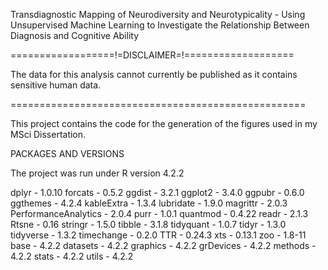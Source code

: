 
Transdiagnostic Mapping of Neurodiversity and Neurotypicality - Using Unsupervised Machine Learning to Investigate the Relationship Between Diagnosis and Cognitive Ability

==================!=DISCLAIMER=!===================

The data for this analysis cannot currently be published as it contains sensitive human data.

===================================================


This project contains the code for the generation of the figures used in my MSci Dissertation. 



PACKAGES AND VERSIONS

The project was run under R version 4.2.2

dplyr - 1.0.10
forcats - 0.5.2
ggdist - 3.2.1
ggplot2 - 3.4.0
ggpubr - 0.6.0
ggthemes - 4.2.4
kableExtra - 1.3.4
lubridate - 1.9.0
magrittr - 2.0.3
PerformanceAnalytics - 2.0.4
purr - 1.0.1
quantmod - 0.4.22
readr - 2.1.3
Rtsne - 0.16
stringr - 1.5.0
tibble - 3.1.8
tidyquant - 1.0.7
tidyr - 1.3.0
tidyverse - 1.3.2
timechange - 0.2.0
TTR - 0.24.3
xts - 0.13.1
zoo - 1.8-11
base - 4.2.2
datasets - 4.2.2
graphics - 4.2.2
grDevices - 4.2.2
methods - 4.2.2
stats - 4.2.2
utils - 4.2.2
